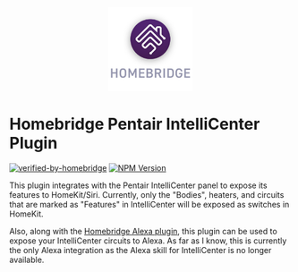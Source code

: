 
<p align="center">

<img src="https://github.com/homebridge/branding/raw/master/logos/homebridge-wordmark-logo-vertical.png" width="150">

</p>


# Homebridge Pentair IntelliCenter Plugin
[![verified-by-homebridge](https://badgen.net/badge/homebridge/verified/purple)](https://github.com/homebridge/homebridge/wiki/Verified-Plugins)
[![NPM Version](https://img.shields.io/npm/v/homebridge-pentair-intellicenter.svg)](https://www.npmjs.com/package/homebridge-rinnai-controlr)

This plugin integrates with the Pentair IntelliCenter panel to expose its features to HomeKit/Siri. Currently, only the "Bodies", heaters, and circuits that are marked as "Features" in IntelliCenter will be exposed as switches in HomeKit.

Also, along with the [Homebridge Alexa plugin](https://github.com/NorthernMan54/homebridge-alexa), this plugin can be used to expose your IntelliCenter circuits to Alexa. As far as I know, this is currently the only Alexa integration as the Alexa skill for IntelliCenter is no longer available. 
